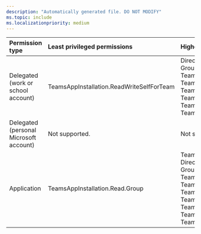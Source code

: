 ```yaml
---
description: "Automatically generated file. DO NOT MODIFY"
ms.topic: include
ms.localizationpriority: medium
---
```


|Permission type|Least privileged permissions|Higher privileged permissions|
|:---|:---|:---|
|Delegated (work or school account)|TeamsAppInstallation.ReadWriteSelfForTeam|Directory.Read.All, Directory.ReadWrite.All, Group.Read.All, Group.ReadWrite.All, TeamsAppInstallation.ManageSelectedForTeam, TeamsAppInstallation.ReadForTeam, TeamsAppInstallation.ReadForUser, TeamsAppInstallation.ReadWriteAndConsentForTeam, TeamsAppInstallation.ReadWriteAndConsentSelfForTeam, TeamsAppInstallation.ReadWriteForTeam|
|Delegated (personal Microsoft account)|Not supported.|Not supported.|
|Application|TeamsAppInstallation.Read.Group|TeamsAppInstallation.ReadWriteSelfForTeam.All, Directory.Read.All, Directory.ReadWrite.All, Group.Read.All, Group.ReadWrite.All, TeamsAppInstallation.ManageSelectedForTeam.All, TeamsAppInstallation.Read.All, TeamsAppInstallation.ReadForTeam.All, TeamsAppInstallation.ReadWriteAndConsentForTeam.All, TeamsAppInstallation.ReadWriteAndConsentSelfForTeam.All, TeamsAppInstallation.ReadWriteForTeam.All, TeamsAppInstallation.ReadWriteSelfForTeam|

